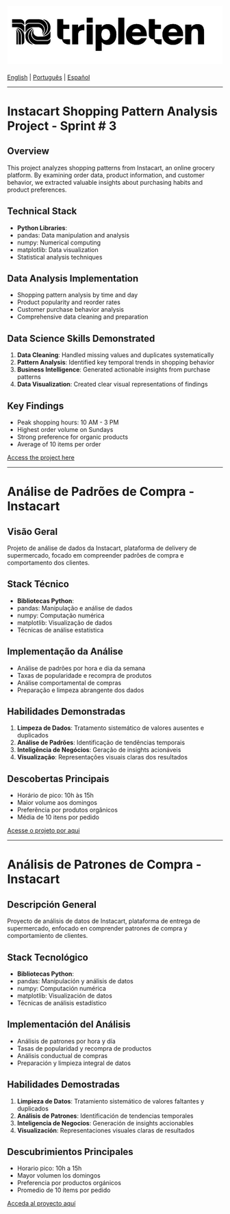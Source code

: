 ![TripleTen Logo](/Images/TripleTenLogo.jpeg)
---
[English](#instacart-shopping-pattern-analysis-project---sprint--3) | [Português](#análise-de-padrões-de-compra---instacart) | [Español](#análisis-de-patrones-de-compra---instacart)

---
# Instacart Shopping Pattern Analysis Project - Sprint # 3

## Overview
This project analyzes shopping patterns from Instacart, an online grocery platform. By examining order data, product information, and customer behavior, we extracted valuable insights about purchasing habits and product preferences.

## Technical Stack
- **Python Libraries**:
 - pandas: Data manipulation and analysis
 - numpy: Numerical computing
 - matplotlib: Data visualization
 - Statistical analysis techniques

## Data Analysis Implementation
- Shopping pattern analysis by time and day
- Product popularity and reorder rates
- Customer purchase behavior analysis 
- Comprehensive data cleaning and preparation

## Data Science Skills Demonstrated
1. **Data Cleaning**: Handled missing values and duplicates systematically
2. **Pattern Analysis**: Identified key temporal trends in shopping behavior
3. **Business Intelligence**: Generated actionable insights from purchase patterns
4. **Data Visualization**: Created clear visual representations of findings

## Key Findings
- Peak shopping hours: 10 AM - 3 PM
- Highest order volume on Sundays
- Strong preference for organic products
- Average of 10 items per order

[Access the project here](Data_Manipulation.ipynb)

---

# Análise de Padrões de Compra - Instacart

## Visão Geral 
Projeto de análise de dados da Instacart, plataforma de delivery de supermercado, focado em compreender padrões de compra e comportamento dos clientes.

## Stack Técnico
- **Bibliotecas Python**:
 - pandas: Manipulação e análise de dados
 - numpy: Computação numérica
 - matplotlib: Visualização de dados
 - Técnicas de análise estatística

## Implementação da Análise
- Análise de padrões por hora e dia da semana
- Taxas de popularidade e recompra de produtos
- Análise comportamental de compras
- Preparação e limpeza abrangente dos dados

## Habilidades Demonstradas
1. **Limpeza de Dados**: Tratamento sistemático de valores ausentes e duplicados
2. **Análise de Padrões**: Identificação de tendências temporais
3. **Inteligência de Negócios**: Geração de insights acionáveis
4. **Visualização**: Representações visuais claras dos resultados

## Descobertas Principais
- Horário de pico: 10h às 15h
- Maior volume aos domingos
- Preferência por produtos orgânicos
- Média de 10 itens por pedido

[Acesse o projeto por aqui](Manipulacao_de_dados.ipynb)


---

# Análisis de Patrones de Compra - Instacart

## Descripción General
Proyecto de análisis de datos de Instacart, plataforma de entrega de supermercado, enfocado en comprender patrones de compra y comportamiento de clientes.

## Stack Tecnológico
- **Bibliotecas Python**:
 - pandas: Manipulación y análisis de datos
 - numpy: Computación numérica
 - matplotlib: Visualización de datos
 - Técnicas de análisis estadístico

## Implementación del Análisis
- Análisis de patrones por hora y día
- Tasas de popularidad y recompra de productos
- Análisis conductual de compras
- Preparación y limpieza integral de datos

## Habilidades Demostradas
1. **Limpieza de Datos**: Tratamiento sistemático de valores faltantes y duplicados
2. **Análisis de Patrones**: Identificación de tendencias temporales
3. **Inteligencia de Negocios**: Generación de insights accionables
4. **Visualización**: Representaciones visuales claras de resultados

## Descubrimientos Principales
- Horario pico: 10h a 15h
- Mayor volumen los domingos
- Preferencia por productos orgánicos
- Promedio de 10 ítems por pedido

[Acceda al proyecto aquí](Manipulacion_De_Datos.ipynb)
